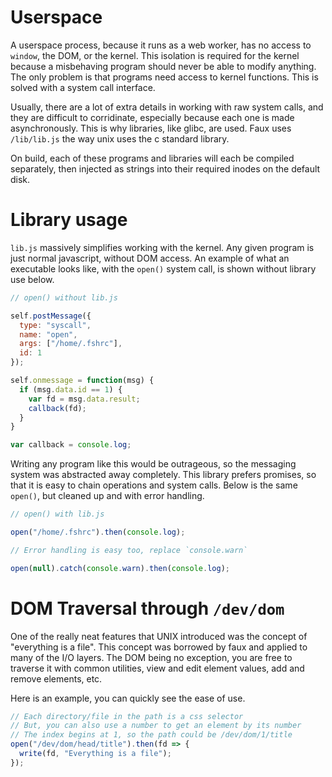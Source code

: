 # Userspace

A userspace process, because it runs as a web worker, has no access to `window`, the DOM, or the kernel.
This isolation is required for the kernel because a misbehaving program should never be able to modify anything.
The only problem is that programs need access to kernel functions. This is solved with a system call interface.

Usually, there are a lot of extra details in working with raw system calls, and they are difficult to corridinate, especially because each one is made asynchronously.
This is why libraries, like glibc, are used. Faux uses `/lib/lib.js` the way unix uses the c standard library.

On build, each of these programs and libraries will each be compiled separately, then injected as strings
into their required inodes on the default disk.

# Library usage

`lib.js` massively simplifies working with the kernel. Any given program is just normal javascript, without DOM
access. An example of what an executable looks like, with the `open()` system call, is shown without library use
below.

```javascript
// open() without lib.js

self.postMessage({
  type: "syscall",
  name: "open",
  args: ["/home/.fshrc"],
  id: 1
});

self.onmessage = function(msg) {
  if (msg.data.id == 1) {
    var fd = msg.data.result;
    callback(fd);
  }
}

var callback = console.log;
```

Writing any program like this would be outrageous, so the messaging system was abstracted away completely.
This library prefers promises, so that it is easy to chain operations and system calls. Below
is the same `open()`, but cleaned up and with error handling.

```javascript
// open() with lib.js

open("/home/.fshrc").then(console.log);

// Error handling is easy too, replace `console.warn`

open(null).catch(console.warn).then(console.log);
```

# DOM Traversal through `/dev/dom`

One of the really neat features that UNIX introduced was the concept of "everything is a file".
This concept was borrowed by faux and applied to many of the I/O layers. The DOM being no exception,
you are free to traverse it with common utilities, view and edit element values, add and remove elements, etc.

Here is an example, you can quickly see the ease of use.

```javascript
// Each directory/file in the path is a css selector
// But, you can also use a number to get an element by its number
// The index begins at 1, so the path could be /dev/dom/1/title
open("/dev/dom/head/title").then(fd => {
  write(fd, "Everything is a file");
});
```